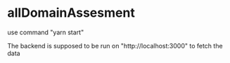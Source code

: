 # allDomainAssesment

use command "yarn start"

The backend is supposed to be run on "http://localhost:3000" to fetch the data
